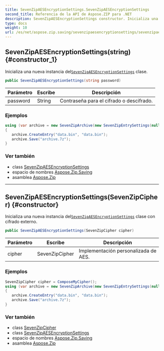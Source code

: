 ```yaml
---
title: SevenZipAESEncryptionSettings.SevenZipAESEncryptionSettings
second_title: Referencia de la API de Aspose.ZIP para .NET
description: SevenZipAESEncryptionSettings constructor. Inicializa una nueva instancia delSevenZipAESEncryptionSettings clase.
type: docs
weight: 10
url: /es/net/aspose.zip.saving/sevenzipaesencryptionsettings/sevenzipaesencryptionsettings/
---
```

## SevenZipAESEncryptionSettings(string) {#constructor_1}

Inicializa una nueva instancia del[`SevenZipAESEncryptionSettings`](../) clase.

```csharp
public SevenZipAESEncryptionSettings(string password)
```

| Parámetro | Escribe | Descripción |
| --- | --- | --- |
| password | String | Contraseña para el cifrado o descifrado. |

### Ejemplos

```csharp
using (var archive = new SevenZipArchive(new SevenZipEntrySettings(null, new SevenZipAESEncryptionSettings("p@s$"))))
{
   archive.CreateEntry("data.bin", "data.bin");
   archive.Save("archive.7z");
}
```

### Ver también

* class [SevenZipAESEncryptionSettings](../)
* espacio de nombres [Aspose.Zip.Saving](../../sevenzipaesencryptionsettings/)
* asamblea [Aspose.Zip](../../../)

---

## SevenZipAESEncryptionSettings(SevenZipCipher) {#constructor}

Inicializa una nueva instancia del[`SevenZipAESEncryptionSettings`](../) clase con cifrado externo.

```csharp
public SevenZipAESEncryptionSettings(SevenZipCipher cipher)
```

| Parámetro | Escribe | Descripción |
| --- | --- | --- |
| cipher | SevenZipCipher | Implementación personalizada de AES. |

### Ejemplos

```csharp
SevenZipCipher cipher = ComposeMyCipher();
using (var archive = new SevenZipArchive(new SevenZipEntrySettings(null, new SevenZipAESEncryptionSettings(cipher))))
{
   archive.CreateEntry("data.bin", "data.bin");
   archive.Save("archive.7z");
}
```

### Ver también

* class [SevenZipCipher](../../../aspose.zip.crypto/sevenzipcipher/)
* class [SevenZipAESEncryptionSettings](../)
* espacio de nombres [Aspose.Zip.Saving](../../sevenzipaesencryptionsettings/)
* asamblea [Aspose.Zip](../../../)


